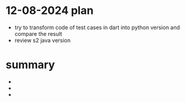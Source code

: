 # 12-08-2024 plan
- try to transform code of test cases in dart into python version and compare the result
- review s2 java version


# summary
- 
- 
- 